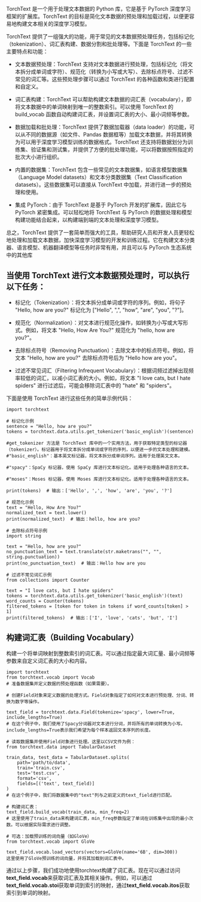 TorchText 是一个用于处理文本数据的 Python 库，它是基于 PyTorch 深度学习框架的扩展库。TorchText 的目标是简化文本数据的预处理和加载过程，以便更容易地构建文本相关的深度学习模型。

TorchText 提供了一组强大的功能，用于常见的文本数据预处理任务，包括标记化（tokenization）、词汇表构建、数据分割和批处理等。下面是 TorchText 的一些主要特点和功能：

* 文本数据预处理：TorchText 支持对文本数据进行预处理，包括标记化（将文本拆分成单词或字符）、规范化（转换为小写或大写）、去除标点符号、过滤不常见的词汇等。这些预处理步骤可以通过 TorchText 的各种函数和类进行配置和自定义。

* 词汇表构建：TorchText 可以帮助构建文本数据的词汇表（vocabulary），即将文本数据中的单词映射到唯一的整数索引。可以使用 TorchText 的 build_vocab 函数自动构建词汇表，并设置词汇表的大小、最小词频等参数。

* 数据加载和批处理：TorchText 提供了数据加载器（data loader）的功能，可以从不同的数据源（如文件、Pandas 数据框等）加载文本数据，并将其转换为可以用于深度学习模型训练的数据格式。TorchText 还支持将数据划分为训练集、验证集和测试集，并提供了方便的批处理功能，可以将数据按照指定的批次大小进行组织。

* 内置的数据集：TorchText 包含一些常见的文本数据集，如语言模型数据集（Language Model datasets）和文本分类数据集（Text Classification datasets）。这些数据集可以直接从 TorchText 中加载，并进行进一步的预处理和使用。

* 集成 PyTorch：由于 TorchText 是基于 PyTorch 开发的扩展库，因此它与 PyTorch 紧密集成。可以轻松地将 TorchText 与 PyTorch 的数据处理和模型构建功能结合起来，以构建端到端的文本处理和深度学习模型。

总之，TorchText 提供了一套简单而强大的工具，帮助研究人员和开发人员更轻松地处理和加载文本数据，加快深度学习模型的开发和训练过程。它在构建文本分类器、语言模型、机器翻译模型等任务时非常有用，并且可以与 PyTorch 生态系统中的其他库

## 当使用 TorchText 进行文本**数据预处理**时，可以执行以下任务：

* 标记化（Tokenization）：将文本拆分成单词或字符的序列。例如，将句子 "Hello, how are you?" 标记化为 ["Hello", ",", "how", "are", "you", "?"]。

* 规范化（Normalization）：对文本进行规范化操作，如转换为小写或大写形式。例如，将文本 "Hello, How Are You?" 规范化为 "hello, how are you?"。

* 去除标点符号（Removing Punctuation）：去除文本中的标点符号。例如，将文本 "Hello, how are you?" 去除标点符号后为 "Hello how are you"。

* 过滤不常见词汇（Filtering Infrequent Vocabulary）：根据词频过滤掉出现频率较低的词汇，以减小词汇表的大小。例如，将文本 "I love cats, but I hate spiders" 进行过滤后，可能会移除词汇表中的 "hate" 和 "spiders"。

下面是使用 TorchText 进行这些任务的简单示例代码：

```
import torchtext

# 标记化示例
sentence = "Hello, how are you?"
tokens = torchtext.data.utils.get_tokenizer('basic_english')(sentence)

#get_tokenizer 方法是 TorchText 库中的一个实用方法，用于获取特定类型的标记器（tokenizer）。标记器用于将文本拆分成单词或字符的序列，以便进一步的文本处理和建模。
#"basic_english"：基本英文标记器，将文本拆分成单词序列。适用于处理英文文本。

#"spacy"：SpaCy 标记器，使用 SpaCy 库进行文本标记化。适用于处理各种语言的文本。

#"moses"：Moses 标记器，使用 Moses 库进行文本标记化。适用于处理各种语言的文本。

print(tokens)  # 输出：['Hello', ',', 'how', 'are', 'you', '?']

# 规范化示例
text = "Hello, How Are You?"
normalized_text = text.lower()
print(normalized_text)  # 输出：hello, how are you?

# 去除标点符号示例
import string

text = "Hello, how are you?"
no_punctuation_text = text.translate(str.maketrans("", "", string.punctuation))
print(no_punctuation_text)  # 输出：Hello how are you

# 过滤不常见词汇示例
from collections import Counter

text = "I love cats, but I hate spiders"
tokens = torchtext.data.utils.get_tokenizer('basic_english')(text)
word_counts = Counter(tokens)
filtered_tokens = [token for token in tokens if word_counts[token] > 1]
print(filtered_tokens)  # 输出：['I', 'love', 'cats', 'but', 'I']

```
## 构建词汇表（Building Vocabulary）   
构建一个将单词映射到整数索引的词汇表。可以通过指定最大词汇量、最小词频等参数来自定义词汇表的大小和内容。
```
import torchtext
from torchtext.vocab import Vocab
# 准备数据集并定义数据的预处理函数（如果需要）。

# 创建Field对象来定义数据的处理方式。Field对象指定了如何对文本进行预处理、分词、转换为数字等操作。

text_field = torchtext.data.Field(tokenize='spacy', lower=True, include_lengths=True)
# 在这个例子中，我们使用了Spacy分词器对文本进行分词，并将所有的单词转换为小写。include_lengths=True表示我们希望为每个样本返回文本序列的长度。  

# 读取数据集并使用Field对象进行处理。这里以CSV文件为例：
from torchtext.data import TabularDataset

train_data, test_data = TabularDataset.splits(
    path='path/to/data',
    train='train.csv',
    test='test.csv',
    format='csv',
    fields=[('text', text_field)]
)
# 在这个例子中，我们将数据集中的"text"列与之前定义的text_field进行匹配。

# 构建词汇表：
text_field.build_vocab(train_data, min_freq=2)
# 这里使用了train_data来构建词汇表，min_freq参数指定了单词在训练集中出现的最小次数。可以根据实际需求进行调整。

# 可选：加载预训练的词向量（如GloVe）
from torchtext.vocab import GloVe

text_field.vocab.load_vectors(vectors=GloVe(name='6B', dim=300))
这里使用了GloVe预训练的词向量，并将其加载到词汇表中。

```
通过以上步骤，我们成功地使用torchtext构建了词汇表。现在可以通过访问**text_field.vocab**来获取词汇表及其相关操作。例如，可以通过**text_field.vocab.stoi**获取单词到索引的映射，通过**text_field.vocab.itos**获取索引到单词的映射。









